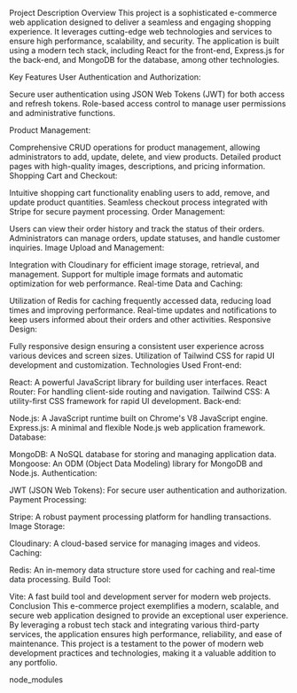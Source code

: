 Project Description
Overview
This project is a sophisticated e-commerce web application designed to deliver a seamless and engaging shopping experience. It leverages cutting-edge web technologies and services to ensure high performance, scalability, and security. The application is built using a modern tech stack, including React for the front-end, Express.js for the back-end, and MongoDB for the database, among other technologies.

Key Features
User Authentication and Authorization:

Secure user authentication using JSON Web Tokens (JWT) for both access and refresh tokens.
Role-based access control to manage user permissions and administrative functions.

Product Management:

Comprehensive CRUD operations for product management, allowing administrators to add, update, delete, and view products.
Detailed product pages with high-quality images, descriptions, and pricing information.
Shopping Cart and Checkout:

Intuitive shopping cart functionality enabling users to add, remove, and update product quantities.
Seamless checkout process integrated with Stripe for secure payment processing.
Order Management:

Users can view their order history and track the status of their orders.
Administrators can manage orders, update statuses, and handle customer inquiries.
Image Upload and Management:

Integration with Cloudinary for efficient image storage, retrieval, and management.
Support for multiple image formats and automatic optimization for web performance.
Real-time Data and Caching:

Utilization of Redis for caching frequently accessed data, reducing load times and improving performance.
Real-time updates and notifications to keep users informed about their orders and other activities.
Responsive Design:

Fully responsive design ensuring a consistent user experience across various devices and screen sizes.
Utilization of Tailwind CSS for rapid UI development and customization.
Technologies Used
Front-end:

React: A powerful JavaScript library for building user interfaces.
React Router: For handling client-side routing and navigation.
Tailwind CSS: A utility-first CSS framework for rapid UI development.
Back-end:

Node.js: A JavaScript runtime built on Chrome's V8 JavaScript engine.
Express.js: A minimal and flexible Node.js web application framework.
Database:

MongoDB: A NoSQL database for storing and managing application data.
Mongoose: An ODM (Object Data Modeling) library for MongoDB and Node.js.
Authentication:

JWT (JSON Web Tokens): For secure user authentication and authorization.
Payment Processing:

Stripe: A robust payment processing platform for handling transactions.
Image Storage:

Cloudinary: A cloud-based service for managing images and videos.
Caching:

Redis: An in-memory data structure store used for caching and real-time data processing.
Build Tool:


Vite: A fast build tool and development server for modern web projects.
Conclusion
This e-commerce project exemplifies a modern, scalable, and secure web application designed to provide an exceptional user experience. By leveraging a robust tech stack and integrating various third-party services, the application ensures high performance, reliability, and ease of maintenance. This project is a testament to the power of modern web development practices and technologies, making it a valuable addition to any portfolio.

node_modules
